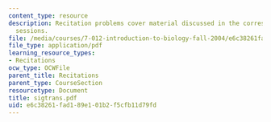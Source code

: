 ```yaml
---
content_type: resource
description: Recitation problems cover material discussed in the corresponding lecture
  sessions.
file: /media/courses/7-012-introduction-to-biology-fall-2004/e6c38261fad189e101b2f5cfb11d79fd_sigtrans.pdf
file_type: application/pdf
learning_resource_types:
- Recitations
ocw_type: OCWFile
parent_title: Recitations
parent_type: CourseSection
resourcetype: Document
title: sigtrans.pdf
uid: e6c38261-fad1-89e1-01b2-f5cfb11d79fd
---
```

